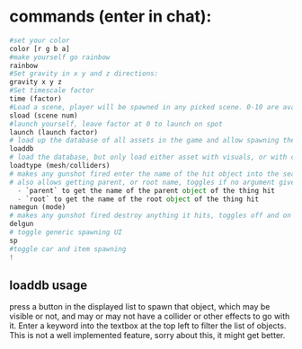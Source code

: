 # commands (enter in chat):

```py
#set your color
color [r g b a]
#make yourself go rainbow
rainbow
#Set gravity in x y and z directions:
gravity x y z
#Set timescale factor
time (factor)
#Load a scene, player will be spawned in any picked scene. 0-10 are available, but may break things, you may need to alt + f4
sload (scene num)
#launch yourself, leave factor at 0 to launch on spot
launch (launch factor)
# load up the database of all assets in the game and allow spawning them through a filtered list - very experimental
loaddb
# load the database, but only load either asset with visuals, or with colliders. This makes it easier to find interesting assets.
loadtype (mesh/colliders)
# makes any gunshot fired enter the name of the hit object into the search bar of the asset spawning system, to make identifying them easy.
# also allows getting parent, or root name, toggles if no argument given
  - `parent` to get the name of the parent object of the thing hit
  - `root` to get the name of the root object of the thing hit
namegun (mode)
# makes any gunshot fired destroy anything it hits, toggles off and on
delgun
# toggle generic spawning UI
sp
#toggle car and item spawning
!
```

## loaddb usage
press a button in the displayed list to spawn that object, which may be visible or not, and may or may not have a collider or other effects to go with it.
Enter a keyword into the textbox at the top left to filter the list of objects.
This is not a well implemented feature, sorry about this, it might get better.

